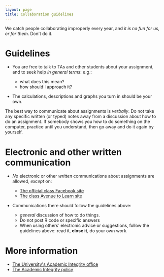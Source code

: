 ```yaml
---
layout: page
title: Collaboration guidelines
---
```


We catch people collaborating improperly every year, and _it is no fun for us, or for them._ Don't do it.

# Guidelines 

* You are free to talk to TAs and other students about your assignment, and to seek help _in general terms_: e.g.:
	* what does this mean? 
	* how should I approach it?

* The calculations, descriptions and graphs you turn in should be your own. 

The best way to communicate about assignments is _verbally_.  Do not take any specific written (or typed) notes away from a discussion about how to do an assignment.  If somebody shows you how to do something on the computer, practice until you understand, then go away and do it again by yourself.

# Electronic and other written communication 

* _No_ electronic or other _written_ communications about assignments are allowed, _except_ on:
  * [The official class Facebook site]({{site.facebook}})
  * [The class Avenue to Learn site]({{site.avenue}})

* Communications there should follow the guidelines above:
  * _general_ discussion of how to do things.
  * Do not post R code or specific answers
  * When using others' electronic advice or suggestions, follow the guidelines above: read it, __close it__, do your own work. 

# More information 

* [The University's Academic Integrity office](http://www.mcmaster.ca/academicintegrity)
* [The Academic Integrity policy](http://www.mcmaster.ca/policy/Students-AcademicStudies/AcademicIntegrity.pdf)

